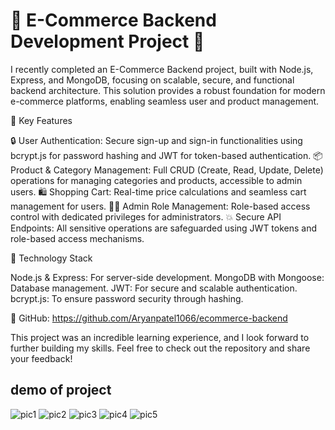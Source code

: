  # 🚀 E-Commerce Backend Development Project 🛒 #

I recently completed an E-Commerce Backend project, built with Node.js, Express, and MongoDB, focusing on scalable, secure, and functional backend architecture. This solution provides a robust foundation for modern e-commerce platforms, enabling seamless user and product management.

📌 Key Features

🔒 User Authentication: Secure sign-up and sign-in functionalities using bcrypt.js for password hashing and JWT for token-based authentication.
📦 Product & Category Management: Full CRUD (Create, Read, Update, Delete) operations for managing categories and products, accessible to admin users.
🛍️ Shopping Cart: Real-time price calculations and seamless cart management for users.
👩‍💻 Admin Role Management: Role-based access control with dedicated privileges for administrators.
💥 Secure API Endpoints: All sensitive operations are safeguarded using JWT tokens and role-based access mechanisms.

📌 Technology Stack

Node.js & Express: For server-side development.
MongoDB with Mongoose: Database management.
JWT: For secure and scalable authentication.
bcrypt.js: To ensure password security through hashing.

🔗 GitHub: https://github.com/Aryanpatel1066/ecommerce-backend

This project was an incredible learning experience, and I look forward to further building my skills. Feel free to check out the repository and share your feedback!

## demo of project ##
![pic1](https://github.com/user-attachments/assets/6f4e9324-c073-4207-9cc7-de85129203ea)
![pic2](https://github.com/user-attachments/assets/aad65495-d7bc-4699-8ca7-20b600097777)
![pic3](https://github.com/user-attachments/assets/d76f4626-8ed5-49ed-9982-10863d90293f)
![pic4](https://github.com/user-attachments/assets/ea20654b-8838-4a05-9713-d9b114da9e19)
![pic5](https://github.com/user-attachments/assets/8cbbcd72-ca16-4922-bcb4-3e9c38370d45)

